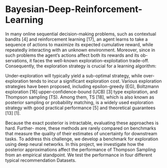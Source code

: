 # Bayesian-Deep-Reinforcement-Learning
In many online sequential decision-making problems, such as contextual bandits [4] and
reinforcement learning [17], an agent learns to take a sequence of actions to maximize its
expected cumulative reward, while repeatedly interacting with an unknown environment.
Moreover, since in such problems the agent’s actions affect both its rewards and its ob-
servations, it faces the well-known exploration-exploitation trade-off. Consequently, the
exploration strategy is crucial for a learning algorithm:


Under-exploration will typically yield a sub-optimal strategy, while over-exploration tends
to incur a significant exploration cost. Various exploration strategies have been proposed,
including epsilon-greedy (EG), Boltzmann exploration [16] upper-confidence-bound (UCB)
[3] type exploration, and Thompson sampling (TS). Among them, TS [18], which is also
known as posterior sampling or probability matching, is a widely used exploration strategy
with good practical performance [5] and theoretical guarantees [13] [1].



Because the exact posterior is intractable, evaluating these approaches is hard. Further-
more, these methods are rarely compared on benchmarks that measure the quality of their
estimates of uncertainty for downstream tasks. To address this challenge, we develop a
benchmark for exploration using deep neural networks.
In this project, we investigate how the posterior approximations affect the performance
of Thompson Sampling from an empirical standpoint. We test the performance in four
different typical recommendation Datasets.
